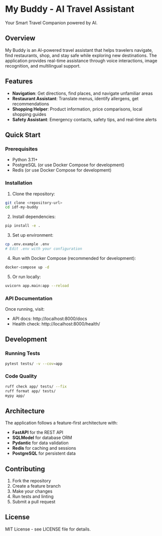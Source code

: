 # My Buddy - AI Travel Assistant

Your Smart Travel Companion powered by AI.

## Overview

My Buddy is an AI-powered travel assistant that helps travelers navigate, find restaurants, shop, and stay safe while exploring new destinations. The application provides real-time assistance through voice interactions, image recognition, and multilingual support.

## Features

-   **Navigation**: Get directions, find places, and navigate unfamiliar areas
-   **Restaurant Assistant**: Translate menus, identify allergens, get recommendations
-   **Shopping Helper**: Product information, price comparisons, local shopping guides
-   **Safety Assistant**: Emergency contacts, safety tips, and real-time alerts

## Quick Start

### Prerequisites

-   Python 3.11+
-   PostgreSQL (or use Docker Compose for development)
-   Redis (or use Docker Compose for development)

### Installation

1. Clone the repository:

```bash
git clone <repository-url>
cd idf-my-buddy
```

2. Install dependencies:

```bash
pip install -e .
```

3. Set up environment:

```bash
cp .env.example .env
# Edit .env with your configuration
```

4. Run with Docker Compose (recommended for development):

```bash
docker-compose up -d
```

5. Or run locally:

```bash
uvicorn app.main:app --reload
```

### API Documentation

Once running, visit:

-   API docs: http://localhost:8000/docs
-   Health check: http://localhost:8000/health/

## Development

### Running Tests

```bash
pytest tests/ -v --cov=app
```

### Code Quality

```bash
ruff check app/ tests/ --fix
ruff format app/ tests/
mypy app/
```

## Architecture

The application follows a feature-first architecture with:

-   **FastAPI** for the REST API
-   **SQLModel** for database ORM
-   **Pydantic** for data validation
-   **Redis** for caching and sessions
-   **PostgreSQL** for persistent data

## Contributing

1. Fork the repository
2. Create a feature branch
3. Make your changes
4. Run tests and linting
5. Submit a pull request

## License

MIT License - see LICENSE file for details.
